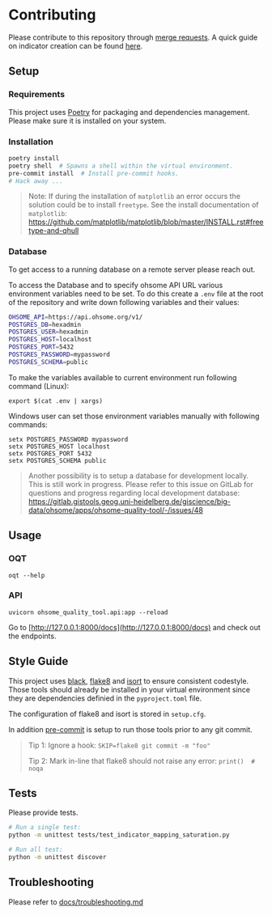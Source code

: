 # Contributing

Please contribute to this repository through [merge requests](https://docs.gitlab.com/ee/user/project/merge_requests/creating_merge_requests.html#new-merge-request-from-your-local-environment). A quick guide on indicator creation can be found [here](./docs/indicator_creation.md).


## Setup

### Requirements

This project uses [Poetry](https://python-poetry.org/docs/) for packaging and dependencies management.
Please make sure it is installed on your system.


### Installation

```bash
poetry install
poetry shell  # Spawns a shell within the virtual environment.
pre-commit install  # Install pre-commit hooks.
# Hack away ...
```

> Note: If during the installation of `matplotlib` an error occurs the solution could be to install `freetype`. See the install documentation of `matplotlib`: https://github.com/matplotlib/matplotlib/blob/master/INSTALL.rst#freetype-and-qhull


### Database

To get access to a running database on a remote server please reach out.

To access the Database and to specify ohsome API URL various environment variables need to be set.
To do this create a `.env` file at the root of the repository and write down following variables and their values:

```bash
OHSOME_API=https://api.ohsome.org/v1/
POSTGRES_DB=hexadmin
POSTGRES_USER=hexadmin
POSTGRES_HOST=localhost
POSTGRES_PORT=5432
POSTGRES_PASSWORD=mypassword
POSTGRES_SCHEMA=public
```

To make the variables available to current environment run following command (Linux):

```
export $(cat .env | xargs)
```

Windows user can set those environment variables manually with following commands:

```
setx POSTGRES_PASSWORD mypassword
setx POSTGRES_HOST localhost
setx POSTGRES_PORT 5432
setx POSTGRES_SCHEMA public
```

> Another possibility is to setup a database for development locally. This is still work in progress. Please refer to this issue on GitLab for questions and progress regarding local development database: https://gitlab.gistools.geog.uni-heidelberg.de/giscience/big-data/ohsome/apps/ohsome-quality-tool/-/issues/48


## Usage

### OQT

```
oqt --help
```

### API

```
uvicorn ohsome_quality_tool.api:app --reload
```

Go to [http://127.0.0.1:8000/docs](http://127.0.0.1:8000/docs) and check out the endpoints.



## Style Guide

This project uses [black](https://github.com/psf/black), [flake8](https://gitlab.com/pycqa/flake8) and [isort](https://github.com/PyCQA/isort) to ensure consistent codestyle. Those tools should already be installed in your virtual environment since they are dependencies definied in the `pyproject.toml` file.

The configuration of flake8 and isort is stored in `setup.cfg`.

In addition [pre-commit](https://pre-commit.com/) is setup to run those tools prior to any git commit.

> Tip 1: Ignore a hook: `SKIP=flake8 git commit -m "foo"`
>
> Tip 2: Mark in-line that flake8 should not raise any error: `print()  # noqa`


## Tests

Please provide tests.

```bash
# Run a single test:
python -m unittest tests/test_indicator_mapping_saturation.py

# Run all test:
python -m unittest discover
```


## Troubleshooting

Please refer to [docs/troubleshooting.md](docs/troubleshooting.md)
